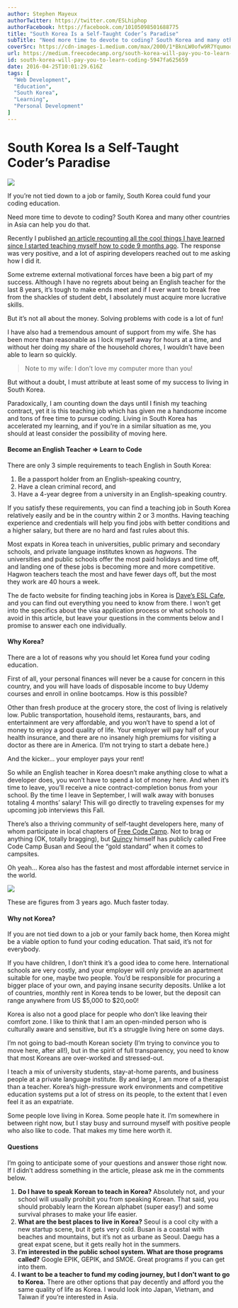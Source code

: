 ```yaml
---
author: Stephen Mayeux
authorTwitter: https://twitter.com/ESLhiphop
authorFacebook: https://facebook.com/10105098501688775
title: "South Korea Is a Self-Taught Coder’s Paradise"
subTitle: "Need more time to devote to coding? South Korea and many other countries in Asia can help you do that...."
coverSrc: https://cdn-images-1.medium.com/max/2000/1*BknLW0ofw9R7YqumoqvOlw.jpeg
url: https://medium.freecodecamp.org/south-korea-will-pay-you-to-learn-coding-5947fa625659
id: south-korea-will-pay-you-to-learn-coding-5947fa625659
date: 2016-04-25T10:01:29.616Z
tags: [
  "Web Development",
  "Education",
  "South Korea",
  "Learning",
  "Personal Development"
]
---
```

# South Korea Is a Self-Taught Coder’s Paradise







![](https://cdn-images-1.medium.com/max/2000/1*BknLW0ofw9R7YqumoqvOlw.jpeg)

If you’re not tied down to a job or family, South Korea could fund your coding education.







Need more time to devote to coding? South Korea and many other countries in Asia can help you do that.

Recently I published [an article recounting all the cool things I have learned since I started teaching myself how to code 9 months ago](https://medium.freecodecamp.com/stephen-mayeux-shows-you-what-9-months-of-self-taught-coding-looks-like-50f4e6c3598f#.3wa2ycjuy). The response was very positive, and a lot of aspiring developers reached out to me asking how I did it.

Some extreme external motivational forces have been a big part of my success. Although I have no regrets about being an English teacher for the last 8 years, it’s tough to make ends meet and if I ever want to break free from the shackles of student debt, I absolutely must acquire more lucrative skills.

But it’s not all about the money. Solving problems with code is a lot of fun!

I have also had a tremendous amount of support from my wife. She has been more than reasonable as I lock myself away for hours at a time, and without her doing my share of the household chores, I wouldn’t have been able to learn so quickly.

> Note to my wife: I don’t love my computer more than you!

But without a doubt, I must attribute at least some of my success to living in South Korea.

Paradoxically, I am counting down the days until I finish my teaching contract, yet it is this teaching job which has given me a handsome income and tons of free time to pursue coding. Living in South Korea has accelerated my learning, and if you’re in a similar situation as me, you should at least consider the possibility of moving here.

#### Become an English Teacher => Learn to Code

There are only 3 simple requirements to teach English in South Korea:

1.  Be a passport holder from an English-speaking country,
2.  Have a clean criminal record, and
3.  Have a 4-year degree from a university in an English-speaking country.

If you satisfy these requirements, you can find a teaching job in South Korea relatively easily and be in the country within 2 or 3 months. Having teaching experience and credentials will help you find jobs with better conditions and a higher salary, but there are no hard and fast rules about this.

Most expats in Korea teach in universities, public primary and secondary schools, and private language institutes known as _hagwons_. The universities and public schools offer the most paid holidays and time off, and landing one of these jobs is becoming more and more competitive. Hagwon teachers teach the most and have fewer days off, but the most they work are 40 hours a week.

The de facto website for finding teaching jobs in Korea is [Dave’s ESL Cafe](http://eslcafe.com), and you can find out everything you need to know from there. I won’t get into the specifics about the visa application process or what schools to avoid in this article, but leave your questions in the comments below and I promise to answer each one individually.

#### Why Korea?

There are a lot of reasons why you should let Korea fund your coding education.

First of all, your personal finances will never be a cause for concern in this country, and you will have loads of disposable income to buy Udemy courses and enroll in online bootcamps. How is this possible?

Other than fresh produce at the grocery store, the cost of living is relatively low. Public transportation, household items, restaurants, bars, and entertainment are very affordable, and you won’t have to spend a lot of money to enjoy a good quality of life. Your employer will pay half of your health insurance, and there are no insanely high premiums for visiting a doctor as there are in America. (I’m not trying to start a debate here.)

And the kicker… your employer pays your rent!

So while an English teacher in Korea doesn’t make anything close to what a developer does, you won’t have to spend a lot of money here. And when it’s time to leave, you’ll receive a nice contract-completion bonus from your school. By the time I leave in September, I will walk away with bonuses totaling 4 months’ salary! This will go directly to traveling expenses for my upcoming job interviews this Fall.

There’s also a thriving community of self-taught developers here, many of whom participate in local chapters of [Free Code Camp](http://freecodecamp.com). Not to brag or anything (OK, totally bragging), but [Quincy](http://medium.com/@quincylarson) himself has publicly called Free Code Camp Busan and Seoul the “gold standard” when it comes to campsites.

Oh yeah… Korea also has the fastest and most affordable internet service in the world.



![](https://cdn-images-1.medium.com/max/1600/1*vPeJqSpz1NpS-c4pPwNbgA.png)

These are figures from 3 years ago. Much faster today.



#### Why not Korea?

If you are not tied down to a job or your family back home, then Korea might be a viable option to fund your coding education. That said, it’s not for everybody.

If you have children, I don’t think it’s a good idea to come here. International schools are very costly, and your employer will only provide an apartment suitable for one, maybe two people. You’d be responsible for procuring a bigger place of your own, and paying insane security deposits. Unlike a lot of countries, monthly rent in Korea tends to be lower, but the deposit can range anywhere from US $5,000 to $20,oo0!

Korea is also not a good place for people who don’t like leaving their comfort zone. I like to think that I am an open-minded person who is culturally aware and sensitive, but it’s a struggle living here on some days.

I’m not going to bad-mouth Korean society (I’m trying to convince you to move here, after all!), but in the spirit of full transparency, you need to know that most Koreans are over-worked and stressed-out.

I teach a mix of university students, stay-at-home parents, and business people at a private language institute. By and large, I am more of a therapist than a teacher. Korea’s high-pressure work environments and competitive education systems put a lot of stress on its people, to the extent that I even feel it as an expatriate.

Some people love living in Korea. Some people hate it. I’m somewhere in between right now, but I stay busy and surround myself with positive people who also like to code. That makes my time here worth it.

#### Questions

I’m going to anticipate some of your questions and answer those right now. If I didn’t address something in the article, please ask me in the comments below.

1.  **Do I have to speak Korean to teach in Korea?** Absolutely not, and your school will usually prohibit you from speaking Korean. That said, you should probably learn the Korean alphabet (super easy!) and some survival phrases to make your life easier.
2.  **What are the best places to live in Korea?** Seoul is a cool city with a new startup scene, but it gets very cold. Busan is a coastal with beaches and mountains, but it’s not as urbane as Seoul. Daegu has a great expat scene, but it gets really hot in the summers.
3.  **I’m interested in the public school system. What are those programs called?** Google EPIK, GEPIK, and SMOE. Great programs if you can get into them.
4.  **I want to be a teacher to fund my coding journey, but I don’t want to go to Korea.** There are other options that pay decently and afford you the same quality of life as Korea. I would look into Japan, Vietnam, and Taiwan if you’re interested in Asia.








